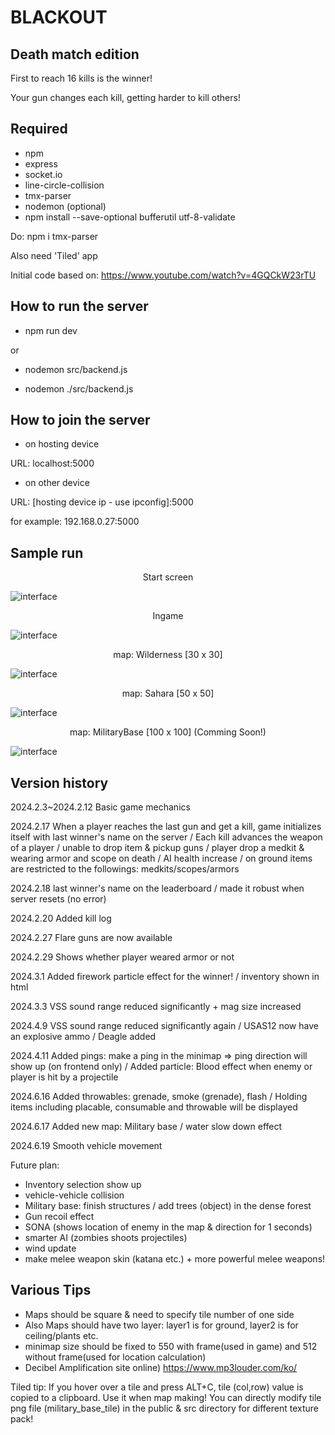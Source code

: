 # BLACKOUT 
## Death match edition

First to reach 16 kills is the winner!


Your gun changes each kill, getting harder to kill others!

## Required
- npm
- express
- socket.io
- line-circle-collision
- tmx-parser
- nodemon (optional)
- npm install --save-optional bufferutil utf-8-validate

Do: npm i tmx-parser


Also need 'Tiled' app


Initial code based on: 
https://www.youtube.com/watch?v=4GQCkW23rTU


## How to run the server
- npm run dev


or 


- nodemon src/backend.js

- nodemon ./src/backend.js


## How to join the server
 - on hosting device


 URL: localhost:5000


 - on other device



 URL: [hosting device ip - use ipconfig]:5000


 for example: 192.168.0.27:5000

 ## Sample run
<p align="center">Start screen<br /></p>


![interface](../main/run_images/intro.png)

<p align="center">Ingame<br /></p>


![interface](../main/run_images/ingame.png)

<p align="center">map: Wilderness [30 x 30] <br /></p>


![interface](../main/run_images/minimap_Wilderness_no_frame.png)


<p align="center">map: Sahara [50 x 50] <br /></p>


![interface](../main/run_images/minimap_Sahara_no_frame.png)


<p align="center">map: MilitaryBase [100 x 100]  (Comming Soon!)<br /></p>


![interface](../main/run_images/minimap_MilitaryBase.png)


 ## Version history
2024.2.3~2024.2.12 Basic game mechanics


2024.2.17  When a player reaches the last gun and get a kill, game initializes itself with last winner's name on the server / Each kill advances the weapon of a player / unable to drop item & pickup guns / player drop a medkit & wearing armor and scope on death / AI health increase / on ground items are restricted to the followings: medkits/scopes/armors 


2024.2.18 last winner's name on the leaderboard / made it robust when server resets (no error)


2024.2.20 Added kill log


2024.2.27 Flare guns are now available 


2024.2.29 Shows whether player weared armor or not


2024.3.1 Added firework particle effect for the winner! / inventory shown in html


2024.3.3 VSS sound range reduced significantly + mag size increased


2024.4.9 VSS sound range reduced significantly again / USAS12 now have an explosive ammo / Deagle added 


2024.4.11 Added pings: make a ping in the minimap => ping direction will show up (on frontend only) 
/ Added particle: Blood effect when enemy or player is hit by a projectile


2024.6.16 Added throwables: grenade, smoke (grenade), flash / Holding items including placable, consumable and throwable will be displayed


2024.6.17 Added new map: Military base / water slow down effect


2024.6.19 Smooth vehicle movement


Future plan:
- Inventory selection show up
- vehicle-vehicle collision
- Military base: finish structures / add trees (object) in the dense forest
- Gun recoil effect 
- SONA (shows location of enemy in the map & direction for 1 seconds)
- smarter AI (zombies shoots projectiles)
- wind update
- make melee weapon skin (katana etc.) + more powerful melee weapons!

## Various Tips
- Maps should be square & need to specify tile number of one side 
- Also Maps should have two layer: layer1 is for ground, layer2 is for ceiling/plants etc.
- minimap size should be fixed to 550 with frame(used in game) and 512 without frame(used for location calculation)
- Decibel Amplification site online) https://www.mp3louder.com/ko/

Tiled tip: If you hover over a tile and press ALT+C, tile (col,row) value is copied to a clipboard. Use it when map making! You can directly modify tile png file (military_base_tile) in the public & src directory for different texture pack! 